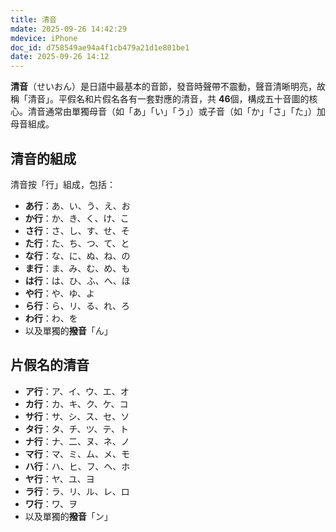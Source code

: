 ```yaml
---
title: 清音
mdate: 2025-09-26 14:42:29
mdevice: iPhone
doc_id: d758549ae94a4f1cb479a21d1e801be1
date: 2025-09-26 14:12
---
```


**清音**（せいおん）是日語中最基本的音節，發音時聲帶不震動，聲音清晰明亮，故稱「清音」。平假名和片假名各有一套對應的清音，共 **46**個，構成五十音圖的核心。清音通常由單獨母音（如「あ」「い」「う」）或子音（如「か」「さ」「た」）加母音組成。

## 清音的組成
清音按「行」組成，包括：
- **あ行**：あ、い、う、え、お
- **か行**：か、き、く、け、こ
- **さ行**：さ、し、す、せ、そ
- **た行**：た、ち、つ、て、と
- **な行**：な、に、ぬ、ね、の
- **ま行**：ま、み、む、め、も
- **は行**：は、ひ、ふ、へ、ほ
- **や行**：や、ゆ、よ
- **ら行**：ら、リ、る、れ、ろ
- **わ行**：わ、を
- 以及單獨的**撥音**「ん」

## 片假名的清音
- **ア行**：ア、イ、ウ、エ、オ
- **カ行**：カ、キ、ク、ケ、コ
- **サ行**：サ、シ、ス、セ、ソ
- **タ行**：タ、チ、ツ、テ、ト
- **ナ行**：ナ、二、ヌ、ネ、ノ
- **マ行**：マ、ミ、ム、メ、モ
- **ハ行**：ハ、ヒ、フ、ヘ、ホ
- **ヤ行**：ヤ、ユ、ヨ
- **ラ行**：ラ、リ、ル、レ、ロ
- **ワ行**：ワ、ヲ
- 以及單獨的**撥音**「ン」
